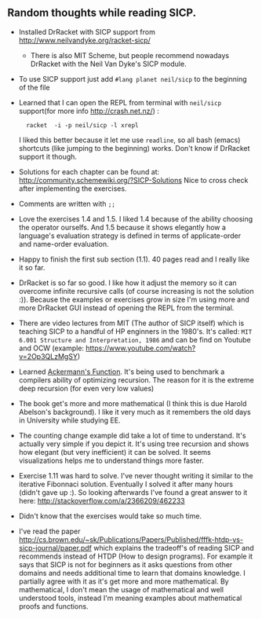 Random thoughts while reading SICP.
--

* Installed DrRacket with SICP support from http://www.neilvandyke.org/racket-sicp/
	* There is also MIT Scheme, but people recommend nowadays DrRacket with the
	  Neil Van Dyke's SICP module.
* To use SICP support just add `#lang planet neil/sicp` to the beginning of the file
* Learned that I can open the REPL from terminal with `neil/sicp` support(for
  more info http://crash.net.nz/) :

		racket  -i -p neil/sicp -l xrepl

  I liked this better because it let me use `readline`, so all bash (emacs)
  shortcuts (like jumping to the beginning) works. Don't know if DrRacket
  support it though.
* Solutions for each chapter can be found at:
  http://community.schemewiki.org/?SICP-Solutions  Nice to cross check after
  implementing the exercises.
* Comments are written with `;;`
* Love the exercises 1.4 and 1.5. I liked 1.4 because of the ability choosing
  the operator ourselfs. And 1.5 because it shows elegantly how a language's
  evaluation strategy is defined in terms of applicate-order and name-order
  evaluation.
* Happy to finish the first sub section (1.1). 40 pages read and I really like
  it so far.
* DrRacket is so far so good. I like how it adjust the memory so it can
  overcome infinite recursive calls (of course increasing is not the solution
  :)). Because the examples or exercises grow in size I'm using more and more
  DrRacket GUI instead of opening the REPL from the terminal.
* There are video lectures from MIT (The author of SICP itself) which is
  teaching SICP to a handful of HP enginners in the 1980's. It's called: `MIT
  6.001 Structure and Interpretation, 1986` and can be find on Youtube and OCW
  (example: https://www.youtube.com/watch?v=2Op3QLzMgSY)
* Learned [Ackermann's Function](https://en.wikipedia.org/wiki/Ackermann_function). 
  It's being used to benchmark a compilers ability of optimizing recursion. The
  reason for it is the extreme deep recursion (for even very low values)
* The book get's more and more mathematical (I think this is due Harold
  Abelson's background). I like it very much as it remembers the old days in
  University while studying EE.
* The counting change example did take a lot of time to understand. It's
  actually very simple if you depict it. It's using tree recursion and shows
  how elegant (but very inefficient) it can be solved. It seems visualizations
  helps me to understand things more faster.
* Exercise 1.11 was hard to solve. I've never thought writing it similar to the
  iterative Fibonnaci solution. Eventually I solved it after many hours (didn't
  gave up :). So looking afterwards I've found a great answer to it here:
  http://stackoverflow.com/a/2366209/462233
* Didn't know that the exercises would take so much time.
* I've read the paper
  http://cs.brown.edu/~sk/Publications/Papers/Published/fffk-htdp-vs-sicp-journal/paper.pdf
  which explains the tradeoff's of reading SICP and recommends instead of HTDP
  (How to design programs). For example it says that SICP is not for beginners
  as it asks questions from other domains and needs additional time to learn
  that domains knowledge. I partially agree with it as it's get more and more
  mathematical. By mathematical, I don't mean the usage of mathematical and
  well understood tools, instead I'm meaning examples about mathematical proofs
  and functions.


